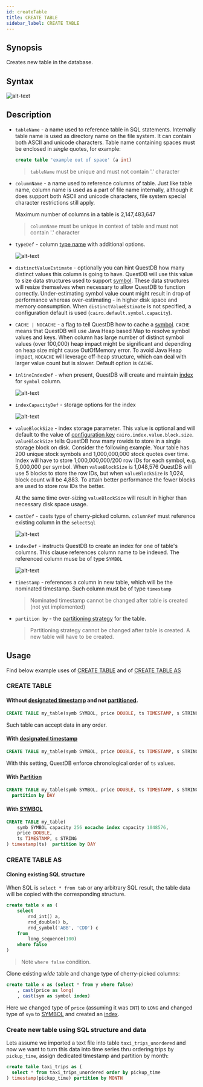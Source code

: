 ```yaml
---
id: createTable
title: CREATE TABLE
sidebar_label: CREATE TABLE
---
```


## Synopsis
 
Creates new table in the database.  

## Syntax

![alt-text](assets/create-table.svg)

## Description

* `tableName` - a name used to reference table in SQL statements. Internally table name is used as directory name on the file system. It can contain both
ASCII and unicode characters. Table name containing spaces must be enclosed in _single_ quotes, for example:

    ```sql
    create table 'example out of space' (a int)
    ```
  > `tableName` must be unique and must not contain '.' character
      
* `columnName` - a name used to reference columns of table. Just like table name, column name is used as a part of file name internally, although it does support
both ASCII and unicode characters, file system special character restrictions still apply.

  Maximum number of columns in a table is 2,147,483,647
  
  > `columnName` must be unique in context of table and must not contain '.' character

* `typeDef` - column [type name](datatypes.md) with additional options. 

  ![alt-text](assets/column-type-def.svg)

* `distinctValueEstimate` - optionally you can hint QuestDB how many distinct values this column is going to have. QuestDB will
use this value to size data structures used to support [symbol](symbol.md). These data structures will resize themselves when necessary to allow
QuestDB to function correctly. Under-estimating symbol value count might result in drop of performance whereas over-estimating - in
higher disk space and memory consumption. When `distinctValueEstimate` is not specified, a configuration default is used (`cairo.default.symbol.capacity`). 


* `CACHE | NOCACHE` - a flag to tell QuestDB how to cache a [symbol](symbol.md). `CACHE` means that QuestDB will use Java Heap based Map to resolve symbol
values and keys. When column has large number of distinct symbol values (over 100,000) heap impact might be significant and depending on
heap size might cause OutOfMemory error. To avoid Java Heap impact, `NOCACHE` will leverage off-heap structure, which can deal with larger value
count but is slower. Default option is `CACHE`.

* `inlineIndexDef` - when present, QuestDB will create and maintain [index](indexes.md) for `symbol` column.

  ![alt-text](assets/inline-index-def.svg)

* `indexCapacityDef` - storage options for the index

  ![alt-text](assets/index-capacity-def.svg)

* `valueBlockSize` - index storage parameter. This value is optional and will default to the value of [configuration key](serverConf.md) `cairo.index.value.block.size`.
`valueBlockSize` tells QuestDB how many rowids to store in a single storage block on disk. Consider the following example.
Your table has 200 unique stock symbols and 1,000,000,000 stock quotes over time. Index will have to store 1,000,000,000/200 
row IDs for each symbol, e.g. 5,000,000 per symbol. When `valueBlockSize` is 1,048,576 QuestDB will use 5 blocks to store the row IDs, but when `valueBlockSize` is 1,024,
block count will be 4,883. To attain better performance the fewer blocks are used to store row IDs the better.

  At the same time over-sizing `valueBlockSize` will result in higher than necessary disk space usage. 

* `castDef` - casts type of cherry-picked column. `columnRef` must reference existing column in the `selectSql`

  ![alt-text](assets/cast-def.svg)
  
* `indexDef` - instructs QuestDB to create an index for one of table's columns. This clause references column name to be indexed.
  The referenced column muse be of type `SYMBOL`

  ![alt-text](assets/index-def.svg)
  
* `timestamp` - references a column in new table, which will be the nominated timestamp. Such column must be of type `timestamp`

  > Nominated timestamp cannot be changed after table is created (not yet implemented)

* `partition by` - the [partitioning strategy](partitions.md) for the table.

  > Partitioning strategy cannot be changed after table is created. A new table will have to be created.

  
## Usage

Find below example uses of [CREATE TABLE](#create-table) and of [CREATE TABLE AS](#create-table-as)

### CREATE TABLE

#### Without [designated timestamp](designatedTimestamp.md) and not [partitioned](partitions.md). 

```sql
CREATE TABLE my_table(symb SYMBOL, price DOUBLE, ts TIMESTAMP, s STRING)
```

Such table can accept data in any order.

#### With [designated timestamp](designatedTimestamp.md)

```sql
CREATE TABLE my_table(symb SYMBOL, price DOUBLE, ts TIMESTAMP, s STRING) timestamp(ts)
```

With this setting, QuestDB enforce chronological order of `ts` values.

#### With [Partition](partitions.md)

```sql
CREATE TABLE my_table(symb SYMBOL, price DOUBLE, ts TIMESTAMP, s STRING) timestamp(ts)
  partition by DAY
```

#### With [SYMBOL](symbol.md)

```sql
CREATE TABLE my_table(
    symb SYMBOL capacity 256 nocache index capacity 1048576, 
    price DOUBLE, 
    ts TIMESTAMP, s STRING
) timestamp(ts)  partition by DAY
``` 

### CREATE TABLE AS

#### Cloning existing SQL structure

When SQL is `select * from tab`  or any arbitrary SQL result, the table data will be copied with the corresponding structure.

```sql
create table x as (
    select 
        rnd_int() a,
        rnd_double() b,
        rnd_symbol('ABB', 'CDD') c
    from
        long_sequence(100)
    where false
)
```

> Note `where false` condition.

Clone existing _wide_ table and change type of cherry-picked columns:

```sql
create table x as (select * from y where false)
    , cast(price as long)
    , cast(sym as symbol index)
```

Here we changed type of `price` (assuming it was `INT`) to `LONG` and changed type of `sym` to [SYMBOL](symbol.md) and created an [index](indexes.md).

### Create new table using SQL structure and data

Lets assume we imported a text file into table `taxi_trips_unordered` and now we want to turn this data into time series thru
ordering trips by `pickup_time`, assign dedicated timestamp and partition by month:

```sql
create table taxi_trips as (
  select * from taxi_trips_unordered order by pickup_time
) timestamp(pickup_time) partition by MONTH
```
